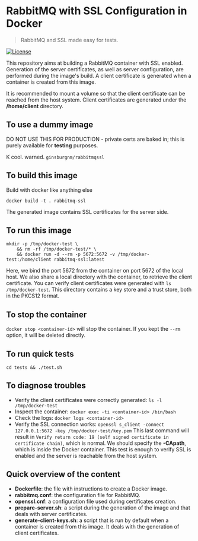 # RabbitMQ with SSL Configuration in Docker

> RabbitMQ and SSL made easy for tests.

[![License](https://img.shields.io/hexpm/l/plug.svg)](http://www.apache.org/licenses/LICENSE-2.0)

This repository aims at building a RabbitMQ container with SSL enabled.
Generation of the server certificates, as well as server configuration, are performed during
the image's build. A client certificate is generated when a container is created from this image.

It is recommended to mount a volume so that the client certificate can be reached from the
host system. Client certificates are generated under the **/home/client** directory.

## To use a dummy image
DO NOT USE THIS FOR PRODUCTION - private certs are baked in; this is purely available for **testing** purposes.

K cool. warned.
`
ginsburgnm/rabbitmqssl
`

## To build this image
Build with docker like anything else

`docker build -t . rabbitmq-ssl`

The generated image contains SSL certificates for the server side.

## To run this image

```
mkdir -p /tmp/docker-test \
    && rm -rf /tmp/docker-test/* \
    && docker run -d --rm -p 5672:5672 -v /tmp/docker-test:/home/client rabbitmq-ssl:latest
```

Here, we bind the port 5672 from the container on port 5672 of the local host.
We also share a local directory with the container, to retrieve the client certificate.
You can verify client certificates were generated with `ls /tmp/docker-test`. This directory contains
a key store and a trust store, both in the PKCS12 format.


## To stop the container

`docker stop <container-id>` will stop the container.
If you kept the `--rm` option, it will be deleted directly.

## To run quick tests
```
cd tests && ./test.sh
```

## To diagnose troubles

* Verify the client certificates were correctly generated: `ls -l /tmp/docker-test`
* Inspect the container: `docker exec -ti <container-id> /bin/bash`
* Check the logs: `docker logs <container-id>`
* Verify the SSL connection works: `openssl s_client -connect 127.0.0.1:5672 -key /tmp/docker-test/key.pem`
    This last command will result in `Verify return code: 19 (self signed certificate in certificate chain)`, which is normal.
    We should specify the **-CApath**, which is inside the Docker container. This test is enough to verify SSL is enabled and
    the server is reachable from the host system.


## Quick overview of the content

* **Dockerfile**: the file with instructions to create a Docker image.
* **rabbitmq.conf**: the configuration file for RabbitMQ.
* **openssl.cnf**: a configuration file used during certificates creation.
* **prepare-server.sh**: a script during the generation of the image and that deals with server certificates.
* **generate-client-keys.sh**: a script that is run by default when a container is created from this image.
    It deals with the generation of client certificates.

